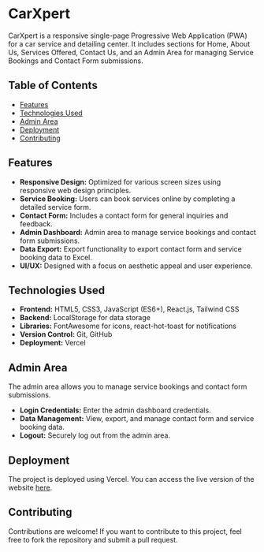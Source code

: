 # CarXpert

CarXpert is a responsive single-page Progressive Web Application (PWA) for a car service and detailing center. It includes sections for Home, About Us, Services Offered, Contact Us, and an Admin Area for managing Service Bookings and Contact Form submissions.

## Table of Contents
- [Features](#features)
- [Technologies Used](#technologies-used)
- [Admin Area](#admin-area)
- [Deployment](#deployment)
- [Contributing](#contributing)

## Features
- **Responsive Design:** Optimized for various screen sizes using responsive web design principles.
- **Service Booking:** Users can book services online by completing a detailed service form.
- **Contact Form:** Includes a contact form for general inquiries and feedback.
- **Admin Dashboard:** Admin area to manage service bookings and contact form submissions.
- **Data Export:** Export functionality to export contact form and service booking data to Excel.
- **UI/UX:** Designed with a focus on aesthetic appeal and user experience.

## Technologies Used
- **Frontend:** HTML5, CSS3, JavaScript (ES6+), React.js, Tailwind CSS
- **Backend:** LocalStorage for data storage
- **Libraries:** FontAwesome for icons, react-hot-toast for notifications
- **Version Control:** Git, GitHub
- **Deployment:** Vercel

## Admin Area
The admin area allows you to manage service bookings and contact form submissions.
- **Login Credentials:** Enter the admin dashboard credentials.
- **Data Management:** View, export, and manage contact form and service booking data.
- **Logout:** Securely log out from the admin area.

## Deployment
The project is deployed using Vercel. You can access the live version of the website [here](https://car-xpert.vercel.app/).

## Contributing
Contributions are welcome! If you want to contribute to this project, feel free to fork the repository and submit a pull request.

